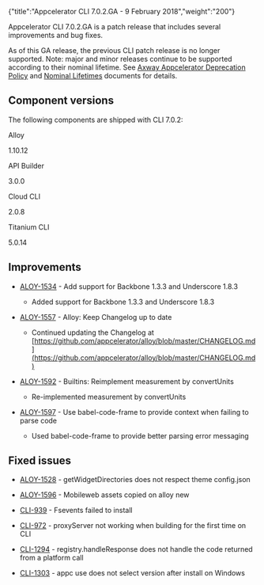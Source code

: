 {"title":"Appcelerator CLI 7.0.2.GA - 9 February 2018","weight":"200"}

Appcelerator CLI 7.0.2.GA is a patch release that includes several improvements and bug fixes.

As of this GA release, the previous CLI patch release is no longer supported. Note: major and minor releases continue to be supported according to their nominal lifetime. See [Axway Appcelerator Deprecation Policy](/docs/appc/AMPLIFY_Appcelerator_Services_Overview/Axway_Appcelerator_Deprecation_Policy/) and [Nominal Lifetimes](/docs/appc/AMPLIFY_Appcelerator_Services_Overview/Axway_Appcelerator_Product_Lifecycle/#NominalLifetimes) documents for details.

## Component versions

The following components are shipped with CLI 7.0.2:

Alloy

1.10.12

API Builder

3.0.0

Cloud CLI

2.0.8

Titanium CLI

5.0.14

## Improvements

* [ALOY-1534](https://jira.appcelerator.org/browse/ALOY-1534) - Add support for Backbone 1.3.3 and Underscore 1.8.3

  * Added support for Backbone 1.3.3 and Underscore 1.8.3

* [ALOY-1557](https://jira.appcelerator.org/browse/ALOY-1557) - Alloy: Keep Changelog up to date

  * Continued updating the Changelog at [https://github.com/appcelerator/alloy/blob/master/CHANGELOG.md](https://github.com/appcelerator/alloy/blob/master/CHANGELOG.md)

* [ALOY-1592](https://jira.appcelerator.org/browse/ALOY-1592) - Builtins: Reimplement measurement by convertUnits

  * Re-implemented measurement by convertUnits

* [ALOY-1597](https://jira.appcelerator.org/browse/ALOY-1597) - Use babel-code-frame to provide context when failing to parse code

  * Used babel-code-frame to provide better parsing error messaging


## Fixed issues

* [ALOY-1528](https://jira.appcelerator.org/browse/ALOY-1528) - getWidgetDirectories does not respect theme config.json

* [ALOY-1596](https://jira.appcelerator.org/browse/ALOY-1596) - Mobileweb assets copied on alloy new

* [CLI-939](https://jira.appcelerator.org/browse/CLI-939) - Fsevents failed to install

* [CLI-972](https://jira.appcelerator.org/browse/CLI-972) - proxyServer not working when building for the first time on CLI

* [CLI-1294](https://jira.appcelerator.org/browse/CLI-1294) - registry.handleResponse does not handle the code returned from a platform call

* [CLI-1303](https://jira.appcelerator.org/browse/CLI-1303) - appc use does not select version after install on Windows
